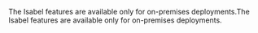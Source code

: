 <span data-ttu-id="74eb5-101">The Isabel features are available only for on-premises deployments.</span><span class="sxs-lookup"><span data-stu-id="74eb5-101">The Isabel features are available only for on-premises deployments.</span></span>